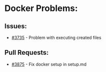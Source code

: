 # Docker Problems:
## Issues:
- [#3735][3735] - Problem with executing created files

## Pull Requests:
- [#3875][3875] - Fix docker setup in setup.md

[3735]:https://github.com/Significant-Gravitas/Auto-GPT/issues/3735
[3875]:https://github.com/Significant-Gravitas/Auto-GPT/pull/3875